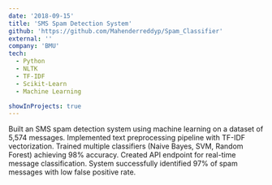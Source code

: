 ```yaml
---
date: '2018-09-15'
title: 'SMS Spam Detection System'
github: 'https://github.com/Mahenderreddyp/Spam_Classifier'
external: ''
company: 'BMU'
tech:
  - Python
  - NLTK
  - TF-IDF
  - Scikit-Learn
  - Machine Learning

showInProjects: true
---
```


Built an SMS spam detection system using machine learning on a dataset of 5,574 messages. Implemented text preprocessing pipeline with TF-IDF vectorization. Trained multiple classifiers (Naive Bayes, SVM, Random Forest) achieving 98% accuracy. Created API endpoint for real-time message classification. System successfully identified 97% of spam messages with low false positive rate.
